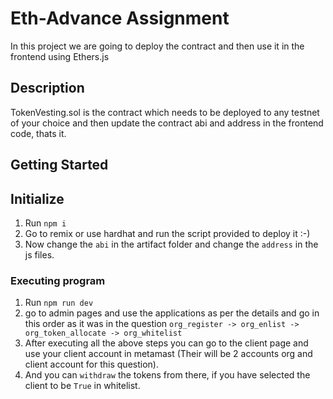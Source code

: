 # Eth-Advance Assignment

In this project we are going to deploy the contract and then use it in the frontend using Ethers.js

## Description

TokenVesting.sol is the contract which needs to be deployed to any testnet of your choice and then update the contract abi and address in the frontend code, thats it.

## Getting Started

## Initialize

1. Run ``npm i``
2. Go to remix or use hardhat and run the script provided to deploy it :-)
3. Now change the ``abi`` in the artifact folder and change the ``address`` in the js files.

### Executing program

1. Run ``npm run dev``
2. go to admin pages and use the applications as per the details and go in this order as it was in the question
   ```org_register -> org_enlist -> org_token_allocate -> org_whitelist```
3. After executing all the above steps you can go to the client page and use your client account in metamast (Their will be 2 accounts org and client account for this question).
4. And you can ``withdraw`` the tokens from there, if you have selected the client to be ``True`` in whitelist.
